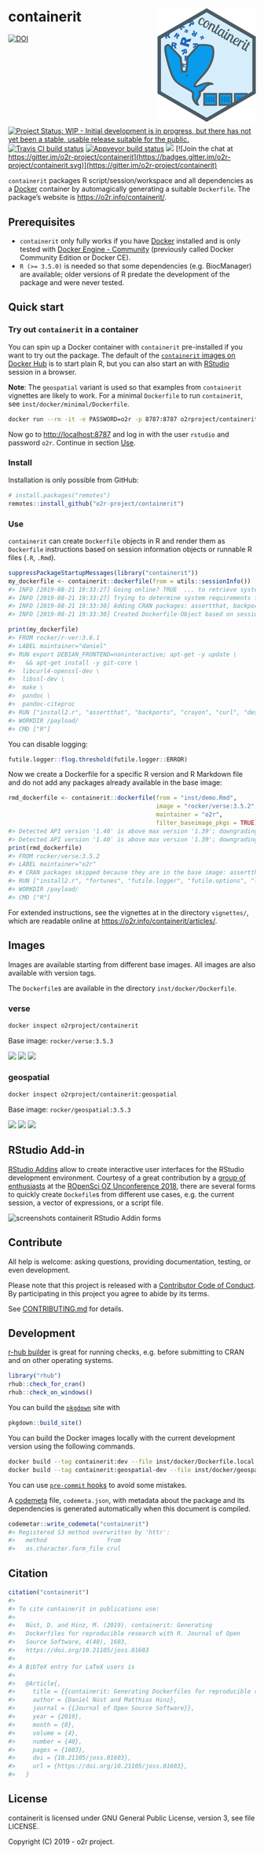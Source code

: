
<!-- README.md is generated from README.Rmd. Please edit that file -->

# containerit <img src="man/figures/logo.png" align="right" alt="containerit logo" width="200" style="padding: 0 0 10px 10px;" />

<!-- badges: start -->

[![DOI](https://joss.theoj.org/papers/10.21105/joss.01603/status.svg)](https://doi.org/10.21105/joss.01603)
[![Project Status: WIP - Initial development is in progress, but there
has not yet been a stable, usable release suitable for the
public.](https://www.repostatus.org/badges/latest/wip.svg)](https://www.repostatus.org/#wip)
[![Travis CI build
status](https://travis-ci.org/o2r-project/containerit.svg?branch=master)](https://travis-ci.org/o2r-project/containerit)
[![Appveyor build
status](https://ci.appveyor.com/api/projects/status/2242hcwagoafxaxq?svg=true)](https://ci.appveyor.com/project/nuest/containerit-rrvpq)
[![](https://www.r-pkg.org/badges/version/containerit)](https://github.com/o2r-project/containerit/issues/68)
[![Join the chat at
https://gitter.im/o2r-project/containerit](https://badges.gitter.im/o2r-project/containerit.svg)](https://gitter.im/o2r-project/containerit)
<!-- badges: end -->

`containerit` packages R script/session/workspace and all dependencies
as a [Docker](https://docker.com/) container by automagically generating
a suitable `Dockerfile`. The package’s website is
<https://o2r.info/containerit/>.

## Prerequisites

  - `containerit` only fully works if you have
    [Docker](https://en.wikipedia.org/wiki/Docker_\(software\))
    installed and is only tested with [Docker Engine -
    Community](https://docs.docker.com/install/overview/) (previously
    called Docker Community Edition or Docker CE).
  - `R (>= 3.5.0)` is needed so that some dependencies
    (e.g. BiocManager) are available; older versions of R predate the
    development of the package and were never tested.

## Quick start

### Try out `containerit` in a container

You can spin up a Docker container with `containerit` pre-installed if
you want to try out the package. The default of the [`containerit`
images on Docker Hub](#images) is to start plain R, but you can also
start an with [RStudio](https://www.rstudio.com/products/rstudio/)
session in a browser.

**Note**: The `geospatial` variant is used so that examples from
`containerit` vignettes are likely to work. For a minimal `Dockerfile`
to run `containerit`, see
`inst/docker/minimal/Dockerfile`.

``` bash
docker run --rm -it -e PASSWORD=o2r -p 8787:8787 o2rproject/containerit:geospatial /init
```

Now go to <http://localhost:8787> and log in with the user `rstudio` and
password `o2r`. Continue in section [Use](#use).

### Install

Installation is only possible from GitHub:

``` r
# install.packages("remotes")
remotes::install_github("o2r-project/containerit")
```

### Use

`containerit` can create `Dockerfile` objects in R and render them as
`Dockerfile` instructions based on session information objects or
runnable R files (`.R`, `.Rmd`).

``` r
suppressPackageStartupMessages(library("containerit"))
my_dockerfile <- containerit::dockerfile(from = utils::sessionInfo())
#> INFO [2019-08-21 19:33:27] Going online? TRUE  ... to retrieve system dependencies (sysreq-api)
#> INFO [2019-08-21 19:33:27] Trying to determine system requirements for the package(s) 'assertthat,backports,crayon,curl,desc,digest,evaluate,formatR,fs,futile.logger,futile.options,htmltools,httpuv,jsonlite,knitr,lambda.r,later,magrittr,mime,miniUI,pillar,pkgconfig,promises,R6,Rcpp,rlang,rmarkdown,rprojroot,semver,shiny,shinyFiles,stevedore,stringi,stringr,tibble,versions,xfun,xtable,yaml' from sysreqs online DB
#> INFO [2019-08-21 19:33:30] Adding CRAN packages: assertthat, backports, crayon, curl, desc, digest, evaluate, formatR, fs, futile.logger, futile.options, htmltools, httpuv, jsonlite, knitr, lambda.r, later, magrittr, mime, miniUI, pillar, pkgconfig, promises, R6, Rcpp, rlang, rmarkdown, rprojroot, semver, shiny, shinyFiles, stevedore, stringi, stringr, tibble, versions, xfun, xtable, yaml
#> INFO [2019-08-21 19:33:30] Created Dockerfile-Object based on sessionInfo
```

``` r
print(my_dockerfile)
#> FROM rocker/r-ver:3.6.1
#> LABEL maintainer="daniel"
#> RUN export DEBIAN_FRONTEND=noninteractive; apt-get -y update \
#>   && apt-get install -y git-core \
#>  libcurl4-openssl-dev \
#>  libssl-dev \
#>  make \
#>  pandoc \
#>  pandoc-citeproc
#> RUN ["install2.r", "assertthat", "backports", "crayon", "curl", "desc", "digest", "evaluate", "formatR", "fs", "futile.logger", "futile.options", "htmltools", "httpuv", "jsonlite", "knitr", "lambda.r", "later", "magrittr", "mime", "miniUI", "pillar", "pkgconfig", "promises", "R6", "Rcpp", "rlang", "rmarkdown", "rprojroot", "semver", "shiny", "shinyFiles", "stevedore", "stringi", "stringr", "tibble", "versions", "xfun", "xtable", "yaml"]
#> WORKDIR /payload/
#> CMD ["R"]
```

You can disable logging:

``` r
futile.logger::flog.threshold(futile.logger::ERROR)
```

Now we create a Dockerfile for a specific R version and R Markdown file
and do not add any packages already available in the base image:

``` r
rmd_dockerfile <- containerit::dockerfile(from = "inst/demo.Rmd",
                                          image = "rocker/verse:3.5.2",
                                          maintainer = "o2r",
                                          filter_baseimage_pkgs = TRUE)
#> Detected API version '1.40' is above max version '1.39'; downgrading
#> Detected API version '1.40' is above max version '1.39'; downgrading
print(rmd_dockerfile)
#> FROM rocker/verse:3.5.2
#> LABEL maintainer="o2r"
#> # CRAN packages skipped because they are in the base image: assertthat, backports, cli, crayon, curl, desc, digest, evaluate, formatR, fs, htmltools, httpuv, jsonlite, knitr, later, magrittr, mime, miniUI, pillar, pkgconfig, promises, R6, Rcpp, rlang, rmarkdown, rprojroot, rstudioapi, sessioninfo, shiny, stringi, stringr, tibble, withr, xfun, xtable, yaml
#> RUN ["install2.r", "fortunes", "futile.logger", "futile.options", "lambda.r", "semver", "shinyFiles", "stevedore", "versions"]
#> WORKDIR /payload/
#> CMD ["R"]
```

For extended instructions, see the vignettes at in the directory
`vignettes/`, which are readable online at
<https://o2r.info/containerit/articles/>.

## Images

Images are available starting from different base images. All images are
also available with version tags.

The `Dockerfile`s are available in the directory
`inst/docker/Dockerfile`.

### verse

``` bash
docker inspect o2rproject/containerit
```

Base image:
`rocker/verse:3.5.3`

[![](https://images.microbadger.com/badges/version/o2rproject/containerit.svg)](https://microbadger.com/images/o2rproject/containerit "Get your own version badge on microbadger.com")
[![](https://images.microbadger.com/badges/image/o2rproject/containerit.svg)](https://microbadger.com/images/o2rproject/containerit "Get your own image badge on microbadger.com")
[![](https://images.microbadger.com/badges/commit/o2rproject/containerit.svg)](https://microbadger.com/images/o2rproject/containerit "Get your own commit badge on microbadger.com")

### geospatial

``` bash
docker inspect o2rproject/containerit:geospatial
```

Base image:
`rocker/geospatial:3.5.3`

[![](https://images.microbadger.com/badges/version/o2rproject/containerit:geospatial.svg)](https://microbadger.com/images/o2rproject/containerit:geospatial "Get your own version badge on microbadger.com")
[![](https://images.microbadger.com/badges/image/o2rproject/containerit:geospatial.svg)](https://microbadger.com/images/o2rproject/containerit:geospatial "Get your own image badge on microbadger.com")
[![](https://images.microbadger.com/badges/commit/o2rproject/containerit:geospatial.svg)](https://microbadger.com/images/o2rproject/containerit:geospatial "Get your own commit badge on microbadger.com")

## RStudio Add-in

[RStudio Addins](https://rstudio.github.io/rstudioaddins/) allow to
create interactive user interfaces for the RStudio development
environment. Courtesy of a great contribution by a [group of
enthusiasts](https://github.com/o2r-project/containerit/issues/27#issuecomment-440869329)
at the [ROpenSci OZ
Unconference 2018](https://ozunconf18.ropensci.org/), there are several
forms to quickly create `Dockefile`s from different use cases, e.g. the
current session, a vector of expressions, or a script file.

![screenshots containerit RStudio Addin
forms](https://user-images.githubusercontent.com/1325054/61534429-e1345980-aa2f-11e9-8f5d-e6f67e5d7dde.png)

## Contribute

All help is welcome: asking questions, providing documentation, testing,
or even development.

Please note that this project is released with a [Contributor Code of
Conduct](CONDUCT.md). By participating in this project you agree to
abide by its terms.

See [CONTRIBUTING.md](CONTRIBUTING.md) for details.

## Development

[r-hub builder](https://builder.r-hub.io/) is great for running checks,
e.g. before submitting to CRAN and on other operating systems.

``` r
library("rhub")
rhub::check_for_cran()
rhub::check_on_windows()
```

You can build the [`pkgdown`](https://pkgdown.r-lib.org/) site with

``` r
pkgdown::build_site()
```

You can build the Docker images locally with the current development
version using the following commands.

``` bash
docker build --tag containerit:dev --file inst/docker/Dockerfile.local .
docker build --tag containerit:geospatial-dev --file inst/docker/geospatial/Dockerfile.local .
```

You can use [`pre-commit`
hooks](https://github.com/lorenzwalthert/pre-commit-hooks) to avoid some
mistakes.

A [codemeta](https://codemeta.github.io/) file, `codemeta.json`, with
metadata about the package and its dependencies is generated
automatically when this document is compiled.

``` r
codemetar::write_codemeta("containerit")
#> Registered S3 method overwritten by 'httr':
#>   method                 from
#>   as.character.form_file crul
```

## Citation

``` r
citation("containerit")
#> 
#> To cite containerit in publications use:
#> 
#>   Nüst, D. and Hinz, M. (2019). containerit: Generating
#>   Dockerfiles for reproducible research with R. Journal of Open
#>   Source Software, 4(40), 1603,
#>   https://doi.org/10.21105/joss.01603
#> 
#> A BibTeX entry for LaTeX users is
#> 
#>   @Article{,
#>     title = {{containerit: Generating Dockerfiles for reproducible research with R}},
#>     author = {Daniel Nüst and Matthias Hinz},
#>     journal = {{Journal of Open Source Software}},
#>     year = {2019},
#>     month = {8},
#>     volume = {4},
#>     number = {40},
#>     pages = {1603},
#>     doi = {10.21105/joss.01603},
#>     url = {https://doi.org/10.21105/joss.01603},
#>   }
```

## License

containerit is licensed under GNU General Public License, version 3, see
file LICENSE.

Copyright (C) 2019 - o2r project.
